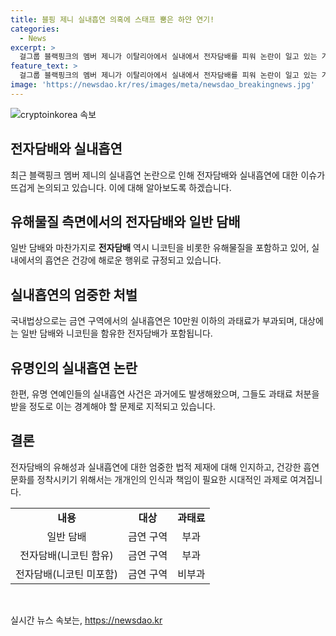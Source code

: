 ```yaml
---
title: 블핑 제니 실내흡연 의혹에 스태프 뿜은 하얀 연기!
categories:
  - News
excerpt: >
  걸그룹 블랙핑크의 멤버 제니가 이탈리아에서 실내에서 전자담배를 피워 논란이 일고 있는 가운데, 누리꾼들은 해당 행동에 대한 비판과 지지를 나누고 있다. 이에 대해 외교부를 통해 조사를 요청하는 등의 활동 또한 이뤄지고 있다. 전자담배에 대한 인식은 여전히 분분하며, 현행법상 금연 구역에서의 실내 흡연에 대해 과태료가 부과된다는 점도 지적되고 있다. 전자담배 또한 니코틴과 발암물질을 함유하고 있어 건강에 미치는 영향에 대한 우려가 제기되고 있다.
feature_text: >
  걸그룹 블랙핑크의 멤버 제니가 이탈리아에서 실내에서 전자담배를 피워 논란이 일고 있는 가운데, 누리꾼들은 해당 행동에 대한 비판과 지지를 나누고 있다. 이에 대해 외교부를 통해 조사를 요청하는 등의 활동 또한 이뤄지고 있다. 전자담배에 대한 인식은 여전히 분분하며, 현행법상 금연 구역에서의 실내 흡연에 대해 과태료가 부과된다는 점도 지적되고 있다. 전자담배 또한 니코틴과 발암물질을 함유하고 있어 건강에 미치는 영향에 대한 우려가 제기되고 있다.
image: 'https://newsdao.kr/res/images/meta/newsdao_breakingnews.jpg'
---
```


<p><img src="https://newsdao.kr/res/images/meta/newsdao_breakingnews.jpg" alt="cryptoinkorea 속보" /></p>

<h2 data-ke-size="size26">전자담배와 실내흡연</h2>

<p data-ke-size="size16">최근 블랙핑크 멤버 제니의 실내흡연 논란으로 인해 전자담배와 실내흡연에 대한 이슈가 뜨겁게 논의되고 있습니다. 이에 대해 알아보도록 하겠습니다.</p>

<h2 data-ke-size="size24">유해물질 측면에서의 전자담배와 일반 담배</h2>

<p data-ke-size="size16">일반 담배와 마찬가지로 <b>전자담배</b> 역시 니코틴을 비롯한 유해물질을 포함하고 있어, 실내에서의 흡연은 건강에 해로운 행위로 규정되고 있습니다.</p>

<h2 data-ke-size="size24">실내흡연의 엄중한 처벌</h2>

<p data-ke-size="size16">국내법상으로는 금연 구역에서의 실내흡연은 10만원 이하의 과태료가 부과되며, 대상에는 일반 담배와 니코틴을 함유한 전자담배가 포함됩니다.</p>

<h2 data-ke-size="size24">유명인의 실내흡연 논란</h2>

<p data-ke-size="size16">한편, 유명 연예인들의 실내흡연 사건은 과거에도 발생해왔으며, 그들도 과태료 처분을 받을 정도로 이는 경계해야 할 문제로 지적되고 있습니다.</p>

<h2 data-ke-size="size24">결론</h2>

<p data-ke-size="size16">전자담배의 유해성과 실내흡연에 대한 엄중한 법적 제재에 대해 인지하고, 건강한 흡연 문화를 정착시키기 위해서는 개개인의 인식과 책임이 필요한 시대적인 과제로 여겨집니다.</p>

<table>
  <tbody>
    <tr>
      <td style="text-align: center; height: 17px;"><b>내용</b></td>
      <td style="text-align: center; height: 17px;"><b>대상</b></td>
      <td style="text-align: center; height: 17px;"><b>과태료</b></td>
    </tr>
    <tr>
      <td style="text-align: center; height: 17px;">일반 담배</td>
      <td style="text-align: center; height: 17px;">금연 구역</td>
      <td style="text-align: center; height: 17px;">부과</td>
    </tr>
    <tr>
      <td style="text-align: center; height: 17px;">전자담배(니코틴 함유)</td>
      <td style="text-align: center; height: 17px;">금연 구역</td>
      <td style="text-align: center; height: 17px;">부과</td>
    </tr>
    <tr>
      <td style="text-align: center; height: 17px;">전자담배(니코틴 미포함)</td>
      <td style="text-align: center; height: 17px;">금연 구역</td>
      <td style="text-align: center; height: 17px;">비부과</td>
    </tr>
  </tbody>
</table>

<p data-ke-size="size16">&nbsp;</p>
실시간 뉴스 속보는, <a href="https://newsdao.kr" rel="dofollow">https://newsdao.kr</a>


